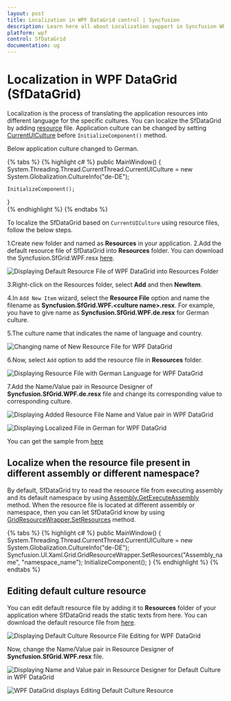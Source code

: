 ```yaml
---
layout: post
title: Localization in WPF DataGrid control | Syncfusion
description: Learn here all about Localization support in Syncfusion WPF DataGrid (SfDataGrid) control, its elements and more details.
platform: wpf
control: SfDataGrid
documentation: ug
---
```



# Localization in WPF DataGrid (SfDataGrid)

Localization is the process of translating the application resources into different language for the specific cultures. You can localize the SfDataGrid by adding [resource](https://learn.microsoft.com/en-us/previous-versions/visualstudio/visual-studio-2010/aa992030(v=vs.100)?redirectedfrom=MSDN) file. Application culture can be changed by setting [CurrentUICulture](https://learn.microsoft.com/en-us/dotnet/api/system.globalization.cultureinfo.currentuiculture?view=net-7.0&redirectedfrom=MSDN#System_Globalization_CultureInfo_CurrentUICulture) before `InitializeComponent()` method. 

Below application culture changed to German.

{% tabs %}
{% highlight c# %}
public MainWindow()
{
    System.Threading.Thread.CurrentThread.CurrentUICulture = new System.Globalization.CultureInfo("de-DE");

    InitializeComponent();
}    
{% endhighlight %}
{% endtabs %}


To localize the SfDataGrid based on `CurrentUICulture` using resource files, follow the below steps. 

1.Create new folder and named as **Resources** in your application. 
2.Add the default resource file of SfDataGrid into **Resources** folder. You can download the Syncfusion.SfGrid.WPF.resx [here](https://www.syncfusion.com/downloads/support/directtrac/general/ze/Syncfusion.SfGrid.WPF71700028.zip).

![Displaying Default Resource File of WPF DataGrid into Resources Folder](Localization_images/wpf-datagrid-default-resource-file.png)

3.Right-click on the Resources folder, select **Add** and then **NewItem**.

4.In `Add New Item` wizard, select the **Resource File** option and name the filename as **Syncfusion.SfGrid.WPF.&lt;culture name&gt;.resx**. For example, you have to give name as **Syncfusion.SfGrid.WPF.de.resx** for German culture.
 
5.The culture name that indicates the name of language and country. 

![Changing name of New Resource File for WPF DataGrid](Localization_images/wpf-datagrid-change-resource-file-name.png)

6.Now, select `Add` option to add the resource file in **Resources** folder.

![Displaying Resource File with German Language for WPF DataGrid](Localization_images/wpf-datagrid-with-german-resource-file.png)

7.Add the Name/Value pair in Resource Designer of **Syncfusion.SfGrid.WPF.de.resx** file and change its corresponding value to corresponding culture. 

![Displaying Added Resource File Name and Value pair in WPF DataGrid](Localization_images/wpf-datagrid-resource-file-name-and-value.png)

![Displaying Localized File in German for WPF DataGrid](Localization_images/wpf-datagrid-localized-file.png)

You can get the sample from [here](https://www.syncfusion.com/downloads/support/directtrac/general/ze/Localization1013710435.zip)

## Localize when the resource file present in different assembly or different namespace?

By default, SfDataGrid try to read the resource file from executing assembly and its default namespace by using [Assembly.GetExecuteAssembly](https://learn.microsoft.com/en-us/dotnet/api/system.reflection.assembly.getexecutingassembly?view=net-7.0) method. When the resource file is located at different assembly or namespace, then you can let SfDataGrid know by using [GridResourceWrapper.SetResources](https://help.syncfusion.com/cr/wpf#Syncfusion_UI_Xaml_Grid_GridResourceWrapper_SetResources_System_Reflection_Assembly_/Syncfusion.html) method.

{% tabs %}
{% highlight c# %}
public MainWindow()
{
    System.Threading.Thread.CurrentThread.CurrentUICulture = new System.Globalization.CultureInfo("de-DE");            
    Syncfusion.UI.Xaml.Grid.GridResourceWrapper.SetResources("Assembly_name", "namespace_name");
    InitializeComponent();
}
{% endhighlight %}
{% endtabs %}


## Editing default culture resource

You can edit default resource file by adding it to **Resources** folder of your application where SfDataGrid reads the static texts from here. You can download the default resource file from [here](https://www.syncfusion.com/downloads/support/directtrac/general/ze/Syncfusion.SfGrid.WPF71700028.zip).

![Displaying Default Culture Resource File Editing for WPF DataGrid](Localization_images/wpf-datagrid-edit-localized-file.png)

Now, change the Name/Value pair in Resource Designer of **Syncfusion.SfGrid.WPF.resx** file.

![Displaying Name and Value pair in Resource Designer for Default Culture in WPF DataGrid](Localization_images/wpf-datagrid-resource-file-name-and-value.png)


![WPF DataGrid displays Editing Default Culture Resource](Localization_images/wpf-datagrid-edit-default-resource.png)

